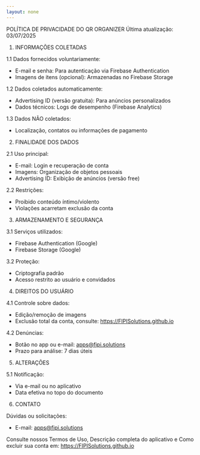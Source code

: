 ```yaml
---
layout: none
---
```


POLÍTICA DE PRIVACIDADE DO QR ORGANIZER
Última atualização: 03/07/2025

1. INFORMAÇÕES COLETADAS

1.1 Dados fornecidos voluntariamente:
- E-mail e senha: Para autenticação via Firebase Authentication
- Imagens de itens (opcional): Armazenadas no Firebase Storage

1.2 Dados coletados automaticamente:
- Advertising ID (versão gratuita): Para anúncios personalizados
- Dados técnicos: Logs de desempenho (Firebase Analytics)

1.3 Dados NÃO coletados:
- Localização, contatos ou informações de pagamento


2. FINALIDADE DOS DADOS

2.1 Uso principal:
- E-mail: Login e recuperação de conta
- Imagens: Organização de objetos pessoais
- Advertising ID: Exibição de anúncios (versão free)

2.2 Restrições:
- Proibido conteúdo íntimo/violento
- Violações acarretam exclusão da conta


3. ARMAZENAMENTO E SEGURANÇA

3.1 Serviços utilizados:
- Firebase Authentication (Google)
- Firebase Storage (Google)

3.2 Proteção:
- Criptografia padrão
- Acesso restrito ao usuário e convidados


4. DIREITOS DO USUÁRIO

4.1 Controle sobre dados:
- Edição/remoção de imagens
- Exclusão total da conta, consulte: https://FIPISolutions.github.io


4.2 Denúncias:
- Botão no app ou e-mail: apps@fipi.solutions
- Prazo para análise: 7 dias úteis


5. ALTERAÇÕES

5.1 Notificação:
- Via e-mail ou no aplicativo
- Data efetiva no topo do documento


6. CONTATO

Dúvidas ou solicitações:
- E-mail: apps@fipi.solutions


Consulte nossos Termos de Uso, Descrição completa do aplicativo e Como excluir sua conta em: https://FIPISolutions.github.io
